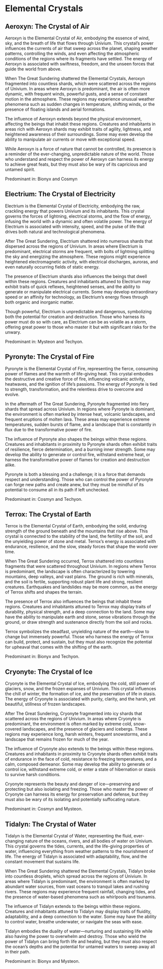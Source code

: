 # Elemental Crystals

## Aeroxyn: The Crystal of Air

Aeroxyn is the Elemental Crystal of Air, embodying the essence of wind, sky, and the breath of life that flows through Univium. This crystal’s power influences the currents of air that sweep across the planet, shaping weather patterns, controlling the winds, and even affecting the atmospheric conditions of the regions where its fragments have settled. The energy of Aeroxyn is associated with swiftness, freedom, and the unseen forces that guide the world from above.

When The Great Sundering shattered the Elemental Crystals, Aeroxyn fragmented into countless shards, which were scattered across the regions of Univium. In areas where Aeroxyn is predominant, the air is often more dynamic, with frequent winds, powerful gusts, and a sense of constant motion in the atmosphere. These regions may experience unusual weather phenomena such as sudden changes in temperature, shifting winds, or the presence of floating islands and aerial formations.

The influence of Aeroxyn extends beyond the physical environment, affecting the beings that inhabit these regions. Creatures and inhabitants in areas rich with Aeroxyn shards may exhibit traits of agility, lightness, and heightened awareness of their surroundings. Some may even develop the ability to manipulate air currents or move with exceptional speed.

While Aeroxyn is a force of nature that cannot be controlled, its presence is a reminder of the ever-changing, unpredictable nature of the world. Those who understand and respect the power of Aeroxyn can harness its energy to achieve great feats, but they must also be wary of its capricious and untamed spirit.

Predominant in: Bionyx and Cosmyn

## Electrium: The Crystal of Electricity

Electrium is the Elemental Crystal of Electricity, embodying the raw, crackling energy that powers Univium and its inhabitants. This crystal governs the forces of lightning, electrical storms, and the flow of energy, infusing the world with a dynamic and often volatile power. The energy of Electrium is associated with intensity, speed, and the pulse of life that drives both natural and technological phenomena.

After The Great Sundering, Electrium shattered into numerous shards that dispersed across the regions of Univium. In areas where Electrium is predominant, electrical storms are frequent, with bolts of lightning splitting the sky and energizing the atmosphere. These regions might experience heightened electromagnetic activity, with electrical discharges, auroras, and even naturally occurring fields of static energy.

The presence of Electrium shards also influences the beings that dwell within these regions. Creatures and inhabitants attuned to Electrium may exhibit traits of quick reflexes, heightened senses, and the ability to generate or manipulate electrical currents. Some may develop extraordinary speed or an affinity for technology, as Electrium’s energy flows through both organic and inorganic matter.

Though powerful, Electrium is unpredictable and dangerous, symbolizing both the potential for creation and destruction. Those who harness its power must do so with care, as Electrium can be as volatile as a storm, offering great power to those who master it but with significant risks for the unwary.

Predominant in: Mysteon and Techyon.

## Pyronyte: The Crystal of Fire

Pyronyte is the Elemental Crystal of Fire, representing the fierce, consuming power of flames and the warmth of life-giving heat. This crystal embodies the destructive and creative force of fire, influencing volcanic activity, heatwaves, and the ignition of life’s passions. The energy of Pyronyte is tied to strength, transformation, and the relentless drive to overcome and evolve.

In the aftermath of The Great Sundering, Pyronyte fragmented into fiery shards that spread across Univium. In regions where Pyronyte is dominant, the environment is often marked by intense heat, volcanic landscapes, and frequent eruptions of molten lava. These areas may experience extreme temperatures, sudden bursts of flame, and a landscape that is constantly in flux due to the transformative power of fire.

The influence of Pyronyte also shapes the beings within these regions. Creatures and inhabitants in proximity to Pyronyte shards often exhibit traits of resilience, fierce determination, and a burning inner strength. Some may develop the ability to generate or control fire, withstand extreme heat, or harness the transformative power of flames for creation and destruction alike.

Pyronyte is both a blessing and a challenge; it is a force that demands respect and understanding. Those who can control the power of Pyronyte can forge new paths and create anew, but they must be mindful of its potential to consume all in its path if left unchecked.

Predominant in: Cosmyn and Techyon.

## Terrox: The Crystal of Earth

Terrox is the Elemental Crystal of Earth, embodying the solid, enduring strength of the ground beneath and the mountains that rise above. This crystal is connected to the stability of the land, the fertility of the soil, and the unyielding power of stone and metal. Terrox’s energy is associated with endurance, resilience, and the slow, steady forces that shape the world over time.

When The Great Sundering occurred, Terrox shattered into countless fragments that were scattered throughout Univium. In regions where Terrox is predominant, the landscape is often characterized by towering mountains, deep valleys, and vast plains. The ground is rich with minerals, and the soil is fertile, supporting robust plant life and strong, resilient creatures. Earthquakes and landslides may be more common, as the energy of Terrox shifts and shapes the terrain.

The presence of Terrox also influences the beings that inhabit these regions. Creatures and inhabitants attuned to Terrox may display traits of durability, physical strength, and a deep connection to the land. Some may have the ability to manipulate earth and stone, sense vibrations through the ground, or draw strength and sustenance directly from the soil and rocks.

Terrox symbolizes the steadfast, unyielding nature of the earth—slow to change but immensely powerful. Those who harness the energy of Terrox can build, protect, and sustain, but they must also recognize the potential for upheaval that comes with the shifting of the earth.

Predominant in: Bionyx and Techyon.

## Cryonyte: The Crystal of Ice

Cryonyte is the Elemental Crystal of Ice, embodying the cold, still power of glaciers, snow, and the frozen expanses of Univium. This crystal influences the chill of winter, the formation of ice, and the preservation of life in stasis. The energy of Cryonyte is associated with purity, clarity, and the harsh, yet beautiful, stillness of frozen landscapes.

After The Great Sundering, Cryonyte fragmented into icy shards that scattered across the regions of Univium. In areas where Cryonyte is predominant, the environment is often marked by extreme cold, snow-covered landscapes, and the presence of glaciers and icebergs. These regions may experience long, harsh winters, frequent snowstorms, and a landscape that remains frozen for much of the year.

The influence of Cryonyte also extends to the beings within these regions. Creatures and inhabitants in proximity to Cryonyte shards often exhibit traits of endurance in the face of cold, resistance to freezing temperatures, and a calm, composed demeanor. Some may develop the ability to generate or control ice, withstand extreme cold, or enter a state of hibernation or stasis to survive harsh conditions.

Cryonyte represents the beauty and danger of ice—preserving and protecting but also isolating and freezing. Those who master the power of Cryonyte can harness its energy for preservation and defense, but they must also be wary of its isolating and potentially suffocating nature.

Predominant in: Cosmyn and Mysteon.

## Tidalyn: The Crystal of Water

Tidalyn is the Elemental Crystal of Water, representing the fluid, ever-changing nature of the oceans, rivers, and all bodies of water on Univium. This crystal governs the tides, currents, and the life-giving properties of water, influencing everything from weather patterns to the nourishment of life. The energy of Tidalyn is associated with adaptability, flow, and the constant movement that sustains life.

When The Great Sundering shattered the Elemental Crystals, Tidalyn broke into countless droplets, which spread across the regions of Univium. In areas where Tidalyn is predominant, the environment is often marked by abundant water sources, from vast oceans to tranquil lakes and rushing rivers. These regions may experience frequent rainfall, changing tides, and the presence of water-based phenomena such as whirlpools and tsunamis.

The influence of Tidalyn extends to the beings within these regions. Creatures and inhabitants attuned to Tidalyn may display traits of fluidity, adaptability, and a deep connection to the water. Some may have the ability to control water, breathe underwater, or navigate the seas with ease.

Tidalyn embodies the duality of water—nurturing and sustaining life while also having the power to overwhelm and destroy. Those who wield the power of Tidalyn can bring forth life and healing, but they must also respect the ocean’s depths and the potential for untamed waters to sweep away all in their path.

Predominant in: Bionyx and Mysteon.
